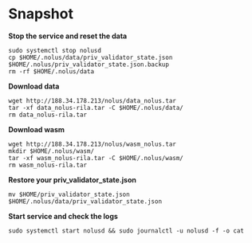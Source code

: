# Snapshot


<b>Stop the service and reset the data</b>

```
sudo systemctl stop nolusd
cp $HOME/.nolus/data/priv_validator_state.json $HOME/.nolus/priv_validator_state.json.backup
rm -rf $HOME/.nolus/data
```

<b>Download data</b>

```
wget http://188.34.178.213/nolus/data_nolus.tar
tar -xf data_nolus-rila.tar -C $HOME/.nolus/data/
rm data_nolus-rila.tar
```

<b>Download wasm</b>

``` 
wget http://188.34.178.213/nolus/wasm_nolus.tar
mkdir $HOME/.nolus/wasm/
tar -xf wasm_nolus-rila.tar -C $HOME/.nolus/wasm/
rm wasm_nolus-rila.tar
```

<b>Restore your priv_validator_state.json</b>

```
mv $HOME/priv_validator_state.json $HOME/.nolus/data/priv_validator_state.json
```
 
<b>Start service and check the logs</b>

```
sudo systemctl start nolusd && sudo journalctl -u nolusd -f -o cat
```
